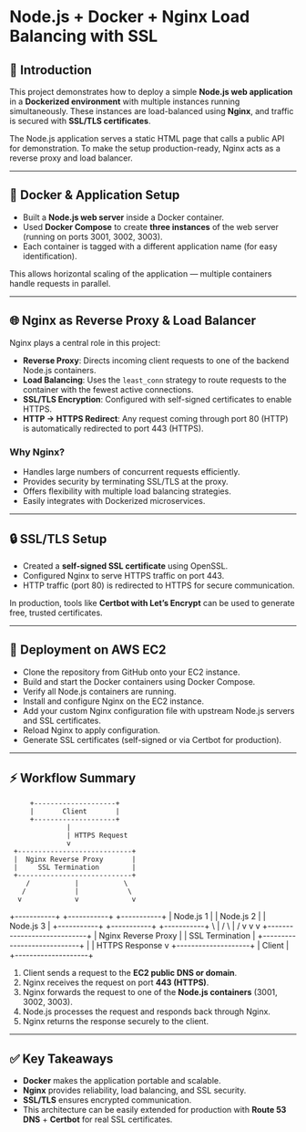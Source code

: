 # Node.js + Docker + Nginx Load Balancing with SSL  

## 📌 Introduction  
This project demonstrates how to deploy a simple **Node.js web application** in a **Dockerized environment** with multiple instances running simultaneously. These instances are load-balanced using **Nginx**, and traffic is secured with **SSL/TLS certificates**.  

The Node.js application serves a static HTML page that calls a public API for demonstration. To make the setup production-ready, Nginx acts as a reverse proxy and load balancer.  

---

## 🐳 Docker & Application Setup  
- Built a **Node.js web server** inside a Docker container.  
- Used **Docker Compose** to create **three instances** of the web server (running on ports 3001, 3002, 3003).  
- Each container is tagged with a different application name (for easy identification).  

This allows horizontal scaling of the application — multiple containers handle requests in parallel.  

---

## 🌐 Nginx as Reverse Proxy & Load Balancer  
Nginx plays a central role in this project:  

- **Reverse Proxy**: Directs incoming client requests to one of the backend Node.js containers.  
- **Load Balancing**: Uses the `least_conn` strategy to route requests to the container with the fewest active connections.  
- **SSL/TLS Encryption**: Configured with self-signed certificates to enable HTTPS.  
- **HTTP → HTTPS Redirect**: Any request coming through port 80 (HTTP) is automatically redirected to port 443 (HTTPS).  

### Why Nginx?  
- Handles large numbers of concurrent requests efficiently.  
- Provides security by terminating SSL/TLS at the proxy.  
- Offers flexibility with multiple load balancing strategies.  
- Easily integrates with Dockerized microservices.  

---

## 🔒 SSL/TLS Setup  
- Created a **self-signed SSL certificate** using OpenSSL.  
- Configured Nginx to serve HTTPS traffic on port 443.  
- HTTP traffic (port 80) is redirected to HTTPS for secure communication.  

In production, tools like **Certbot with Let’s Encrypt** can be used to generate free, trusted certificates.  

---

## 🚀 Deployment on AWS EC2  

- Clone the repository from GitHub onto your EC2 instance.  
- Build and start the Docker containers using Docker Compose.  
- Verify all Node.js containers are running.  
- Install and configure Nginx on the EC2 instance.  
- Add your custom Nginx configuration file with upstream Node.js servers and SSL certificates.  
- Reload Nginx to apply configuration.  
- Generate SSL certificates (self-signed or via Certbot for production).  

---

## ⚡ Workflow Summary  

         +--------------------+
         |       Client       |
         +--------------------+
                  |
                  | HTTPS Request
                  v
     +----------------------------+
     |  Nginx Reverse Proxy       |
     |     SSL Termination        |
     +----------------------------+
        /           |           \
       /            |            \
      v             v             v
+-----------+   +-----------+   +-----------+
| Node.js 1 |   | Node.js 2 |   | Node.js 3 |
+-----------+   +-----------+   +-----------+
      \            |             /
       \           |            /
        v          v           v
     +----------------------------+
     |  Nginx Reverse Proxy       |
     |     SSL Termination        |
     +----------------------------+
                  |
                  | HTTPS Response
                  v
         +--------------------+
         |       Client       |
         +--------------------+
    

  
1. Client sends a request to the **EC2 public DNS or domain**.  
2. Nginx receives the request on port **443 (HTTPS)**.  
3. Nginx forwards the request to one of the **Node.js containers** (3001, 3002, 3003).  
4. Node.js processes the request and responds back through Nginx.  
5. Nginx returns the response securely to the client.  

---

## ✅ Key Takeaways  
- **Docker** makes the application portable and scalable.  
- **Nginx** provides reliability, load balancing, and SSL security.  
- **SSL/TLS** ensures encrypted communication.  
- This architecture can be easily extended for production with **Route 53 DNS** + **Certbot** for real SSL certificates.  
